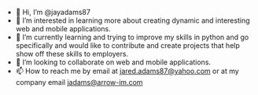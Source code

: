- 👋 Hi, I’m @jayadams87
- 👀 I’m interested in learning more about creating dynamic and interesting web and mobile applications.
- 🌱 I’m currently learning and trying to improve my skills in python and go specifically and would like to contribute and create projects that help show off these skills to employers.
- 💞️ I’m looking to collaborate on web and mobile applications.
- 📫 How to reach me by email at jared.adams87@yahoo.com or at my company email jadams@arrow-im.com

<!---
jayadams87/jayadams87 is a ✨ special ✨ repository because its `README.md` (this file) appears on your GitHub profile.
You can click the Preview link to take a look at your changes.
--->
